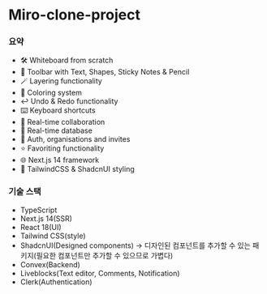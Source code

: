 # Miro-clone-project

### 요약

- 🛠️ Whiteboard from scratch
- 🧰 Toolbar with Text, Shapes, Sticky Notes & Pencil
- 🪄 Layering functionality
- 🎨 Coloring system
- ↩️ Undo & Redo functionality
- ⌨️ Keyboard shortcuts
- 🤝 Real-time collaboration
- 💾 Real-time database
- 🔐 Auth, organisations and invites
- ⭐️ Favoriting functionality
- 🌐 Next.js 14 framework
- 💅 TailwindCSS & ShadcnUI styling

### 기술 스택

- TypeScript
- Next.js 14(SSR)
- React 18(UI)
- Tailwind CSS(style)
- ShadcnUI(Designed components) -> 디자인된 컴포넌트를 추가할 수 있는 패키지(필요한 컴포넌트만 추가할 수 있으므로 가볍다)
- Convex(Backend)
- Liveblocks(Text editor, Comments, Notification)
- Clerk(Authentication)
